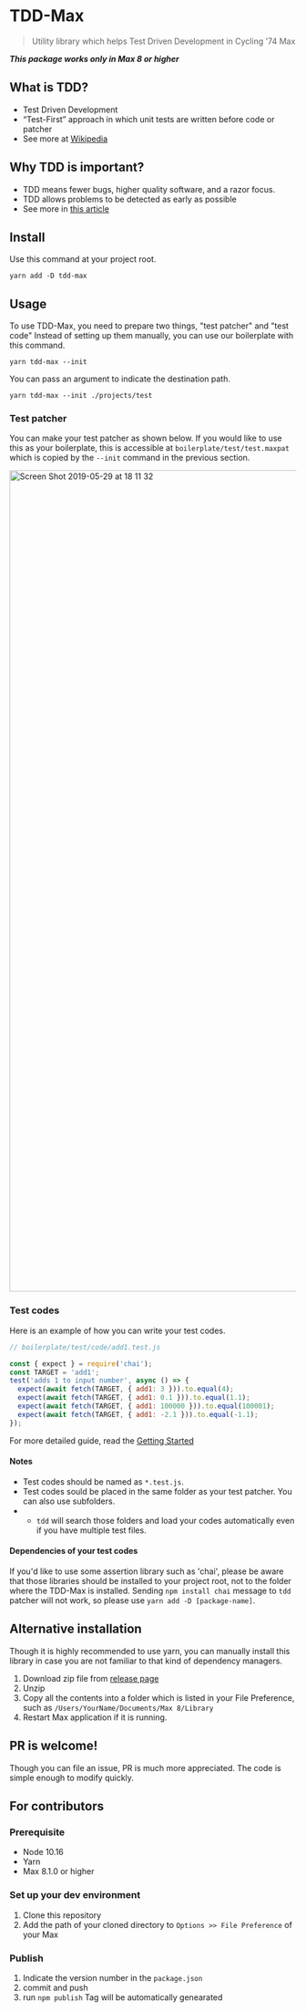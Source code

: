 # TDD-Max
> Utility library which helps Test Driven Development in Cycling '74 Max

***This package works only in Max 8 or higher***

## What is TDD?
- Test Driven Development
- “Test-First” approach in which unit tests are written before code or patcher
- See more at [Wikipedia](https://en.wikipedia.org/wiki/Test-driven_development)
## Why TDD is important?
- TDD means fewer bugs, higher quality software, and a razor focus.  
- TDD allows problems to be detected as early as possible  
- See more in [this article](https://medium.com/@gondy/the-importance-of-test-driven-development-f80b0d02edd8)

## Install
Use this command at your project root.
```
yarn add -D tdd-max
```
## Usage
To use TDD-Max, you need to prepare two things, "test patcher" and "test code"
Instead of setting up them manually, you can use our boilerplate with this command.
```
yarn tdd-max --init
```

You can pass an argument to indicate the destination path.
```
yarn tdd-max --init ./projects/test
```

### Test patcher  
You can make your test patcher as shown below. If you would like to use this as your boilerplate, this is accessible at `boilerplate/test/test.maxpat` which is copied by the `--init` command in the previous section.  
  
<img width="1440" alt="Screen Shot 2019-05-29 at 18 11 32" src="https://user-images.githubusercontent.com/31060964/58545345-054c9900-823e-11e9-952e-21e33690fa07.png">  

### Test codes
Here is an example of how you can write your test codes.  
```js
// boilerplate/test/code/add1.test.js

const { expect } = require('chai');
const TARGET = 'add1';
test('adds 1 to input number', async () => {
  expect(await fetch(TARGET, { add1: 3 })).to.equal(4);
  expect(await fetch(TARGET, { add1: 0.1 })).to.equal(1.1);
  expect(await fetch(TARGET, { add1: 100000 })).to.equal(100001);
  expect(await fetch(TARGET, { add1: -2.1 })).to.equal(-1.1);
});
```
For more detailed guide, read the [Getting Started](https://github.com/spectral-lab/TDD-Max/tree/master/docs/getting-started.md)

#### Notes
- Test codes should be named as `*.test.js`.
- Test codes sould be placed in the same folder as your test patcher. You can also use subfolders.
-  - `tdd` will search those folders and load your codes automatically even if you have multiple test files.  

#### Dependencies of your test codes  
If you'd like to use some assertion library such as 'chai', please be aware that those libraries should be installed to your project root, not to the folder where the TDD-Max is installed. Sending `npm install chai` message to `tdd` patcher will not work, so please use `yarn add -D [package-name]`.  

## Alternative installation
Though it is highly recommended to use yarn, you can manually install this library in case you are not familiar to that kind of dependency managers. 
1. Download zip file from [release page](https://github.com/spectral-lab/TDD-Max/releases)
1. Unzip
1. Copy all the contents into a folder which is listed in your File Preference, such as `/Users/YourName/Documents/Max 8/Library`
1. Restart Max application if it is running.

## PR is welcome!
Though you can file an issue, PR is much more appreciated. The code is simple enough to modify quickly.

## For contributors
### Prerequisite
- Node 10.16
- Yarn
- Max 8.1.0 or higher
### Set up your dev environment
1. Clone this repository
1. Add the path of your cloned directory to `Options >> File Preference` of your Max
### Publish
1. Indicate the version number in the `package.json`
1. commit and push
1. run `npm publish`
Tag will be automatically genearated
